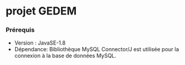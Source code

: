 # projet GEDEM  

### Prérequis  
- Version : JavaSE-1.8 
- Dépendance: Bibliothèque MySQL Connector/J est utilisée pour la connexion à la base de données MySQL. 
